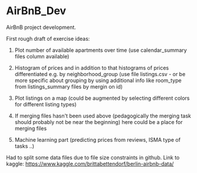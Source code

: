# AirBnB_Dev
AirBnB project development.

First rough draft of exercise ideas:

1. Plot number of available apartments over time (use calendar_summary files column available)
2. Histogram of prices and in addition to that histograms of prices differentiated e.g. by neighborhood_group (use file listings.csv - or be more specific about grouping by using additional info like room_type from listings_summary files by mergin on id)
3. Plot listings on a map (could be augmented by selecting different colors for different listing types)
4. If merging files hasn't been used above (pedagogically the merging task should probably not be near the beginning) here could be a place for merging files

5. Machine learning part (predicting prices from reviews, ISMA type of tasks ..)

Had to split some data files due to file size constraints in github.
Link to kaggle: https://www.kaggle.com/brittabettendorf/berlin-airbnb-data/
